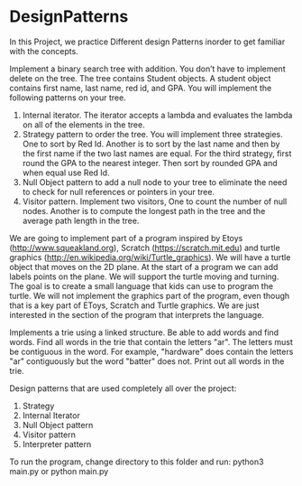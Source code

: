 # DesignPatterns
In this Project, we practice Different design Patterns inorder to get familiar with the concepts.

Implement a binary search tree with addition. You don’t have to implement delete on the tree. The tree contains Student objects. A student object contains first name, last name, red id, and GPA. You will implement the following patterns on your tree.

1. Internal iterator. The iterator accepts a lambda and evaluates the lambda on all of the elements in the
   tree.
2. Strategy pattern to order the tree. You will implement three strategies. One to sort by Red Id. Another is
   to sort by the last name and then by the first name if the two last names are equal. For the third strategy,
   first round the GPA to the nearest integer. Then sort by rounded GPA and when equal use Red Id.
3. Null Object pattern to add a null node to your tree to eliminate the need to check for null
   references or pointers in your tree.
4. Visitor pattern. Implement two visitors, One to count the number of null nodes. Another is to
   compute the longest path in the tree and the average path length in the tree.


We are going to implement part of a program inspired by Etoys (http://www.squeakland.org), Scratch (https://scratch.mit.edu) and turtle graphics (http://en.wikipedia.org/wiki/Turtle_graphics). We will have a turtle object that moves on the 2D plane. At the start of a program we can add labels points on the plane. We will support the turtle moving and turning. The goal is to create a small language that kids can use to program the turtle. We will not implement the graphics part of the program, even though that is a key part of EToys, Scratch and Turtle graphics. We are just interested in the section of the program that interprets the language.

Implements a trie using a linked structure.
Be able to add words and find words.
Find all words in the trie that contain the letters "ar". The letters must be contiguous in the word. For example, "hardware" does contain the letters "ar" contiguously but the word "batter" does not.
Print out all words in the trie.



Design patterns that are used completely all over the project:

1. Strategy
2. Internal Iterator
3. Null Object pattern
4. Visitor pattern
5. Interpreter pattern


To run the program, change directory to this folder and run: python3 main.py or python main.py
